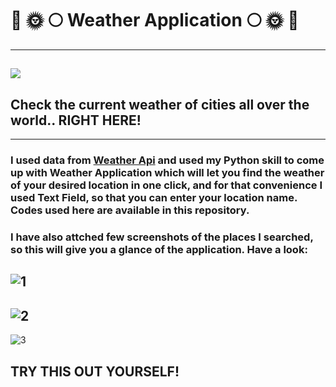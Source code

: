# :satellite: :sun_with_face: :full_moon: Weather Application :full_moon: :sun_with_face: :satellite:
---
![](https://wallpaperaccess.com/full/1540001.jpg)
---

## Check the current weather of cities all over the world.. RIGHT HERE!
---

### I used data from [Weather Api](http://api.openweathermap.org/data/2.5/weather?q=cincinnati&appid=8cddb2ca0d7be9d0273f2593e0a3cfb0) and used my Python skill to come up with Weather Application which will let you find the weather of your desired location in one click, and for that convenience I used Text Field, so that you can enter your location name. Codes used here are available in this repository.
### I have also attched few screenshots of the places I searched, so this will give you a glance of the application. Have a look:


![1](https://user-images.githubusercontent.com/77543839/111574628-3b486d80-8783-11eb-90a3-b6a028541da0.png)
---

![2](https://user-images.githubusercontent.com/77543839/111574631-3d123100-8783-11eb-8075-270c76ac43d3.png)
---

![3](https://user-images.githubusercontent.com/77543839/111574636-3e435e00-8783-11eb-9710-14555fd11b02.png)

## TRY THIS OUT YOURSELF!

